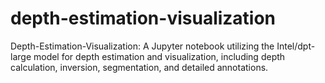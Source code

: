 # depth-estimation-visualization
Depth-Estimation-Visualization: A Jupyter notebook utilizing the Intel/dpt-large model for depth estimation and visualization, including depth calculation, inversion, segmentation, and detailed annotations.
